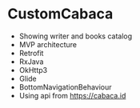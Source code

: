 # CustomCabaca
- Showing writer and books catalog
- MVP architecture
- Retrofit
- RxJava
- OkHttp3
- Glide
- BottomNavigationBehaviour
- Using api from https://cabaca.id
